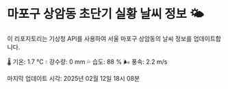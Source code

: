 
# 마포구 상암동 초단기 실황 날씨 정보 🌤️

이 리포지토리는 기상청 API를 사용하여 서울 마포구 상암동의 날씨 정보를 업데이트합니다. 

🌡️ 기온: 1.7 ℃
💧 강수량: 0 mm
💦 습도: 88 %
🌬️ 풍속: 2.2 m/s

마지막 업데이트 시각: 2025년 02월 12일 18시 08분    
